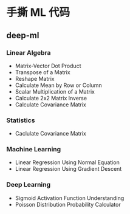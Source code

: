 # 手撕 ML 代码

## deep-ml
### Linear Algebra
- Matrix-Vector Dot Product
- Transpose of a Matrix
- Reshape Matrix
- Calculate Mean by Row or Column
- Scalar Multiplication of a Matrix
- Calculate 2x2 Matrix Inverse
- Calculate Covariance Matrix
### Statistics
- Caclulate Covariance Matrix
### Machine Learning
- Linear Regression Using Normal Equation
- Linear Regression Using Gradient Descent
### Deep Learning
- Sigmoid Activation Function Understanding
- Poisson Distribution Probability Calculator